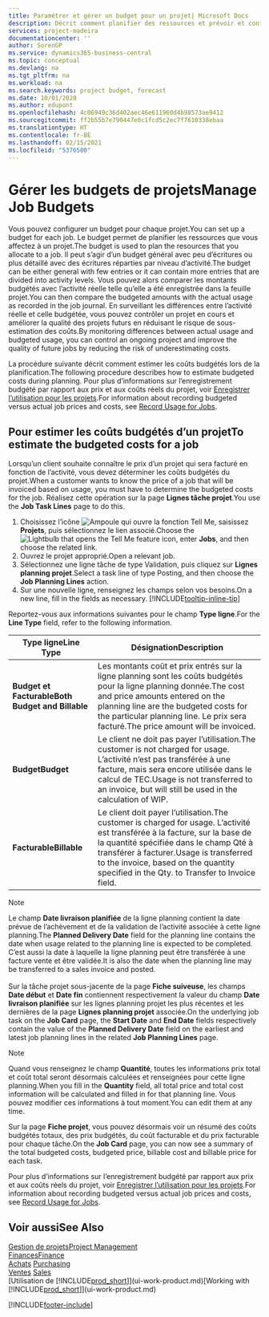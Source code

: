 ```yaml
---
title: Paramétrer et gérer un budget pour un projet| Microsoft Docs
description: Décrit comment planifier des ressources et prévoir et contrôler les coûts d’un projet en définissant un budget pour chaque projet.
services: project-madeira
documentationcenter: ''
author: SorenGP
ms.service: dynamics365-business-central
ms.topic: conceptual
ms.devlang: na
ms.tgt_pltfrm: na
ms.workload: na
ms.search.keywords: project budget, forecast
ms.date: 10/01/2020
ms.author: edupont
ms.openlocfilehash: 4c06949c36d402aec46e611960d4b98573ae9412
ms.sourcegitcommit: ff2b55b7e790447e0c1fcd5c2ec7f7610338ebaa
ms.translationtype: HT
ms.contentlocale: fr-BE
ms.lasthandoff: 02/15/2021
ms.locfileid: "5376500"
---
```

# <a name="manage-job-budgets"></a><span data-ttu-id="9f251-103">Gérer les budgets de projets</span><span class="sxs-lookup"><span data-stu-id="9f251-103">Manage Job Budgets</span></span>
<span data-ttu-id="9f251-104">Vous pouvez configurer un budget pour chaque projet.</span><span class="sxs-lookup"><span data-stu-id="9f251-104">You can set up a budget for each job.</span></span> <span data-ttu-id="9f251-105">Le budget permet de planifier les ressources que vous affectez à un projet.</span><span class="sxs-lookup"><span data-stu-id="9f251-105">The budget is used to plan the resources that you allocate to a job.</span></span> <span data-ttu-id="9f251-106">Il peut s’agir d’un budget général avec peu d’écritures ou plus détaillé avec des écritures réparties par niveau d’activité.</span><span class="sxs-lookup"><span data-stu-id="9f251-106">The budget can be either general with few entries or it can contain more entries that are divided into activity levels.</span></span> <span data-ttu-id="9f251-107">Vous pouvez alors comparer les montants budgétés avec l’activité réelle telle qu’elle a été enregistrée dans la feuille projet.</span><span class="sxs-lookup"><span data-stu-id="9f251-107">You can then compare the budgeted amounts with the actual usage as recorded in the job journal.</span></span> <span data-ttu-id="9f251-108">En surveillant les différences entre l’activité réelle et celle budgétée, vous pouvez contrôler un projet en cours et améliorer la qualité des projets futurs en réduisant le risque de sous-estimation des coûts.</span><span class="sxs-lookup"><span data-stu-id="9f251-108">By monitoring differences between actual usage and budgeted usage, you can control an ongoing project and improve the quality of future jobs by reducing the risk of underestimating costs.</span></span>

<span data-ttu-id="9f251-109">La procédure suivante décrit comment estimer les coûts budgétés lors de la planification.</span><span class="sxs-lookup"><span data-stu-id="9f251-109">The following procedure describes how to estimate budgeted costs during planning.</span></span> <span data-ttu-id="9f251-110">Pour plus d’informations sur l’enregistrement budgété par rapport aux prix et aux coûts réels du projet, voir [Enregistrer l’utilisation pour les projets](projects-how-record-job-usage.md).</span><span class="sxs-lookup"><span data-stu-id="9f251-110">For information about recording budgeted versus actual job prices and costs, see [Record Usage for Jobs](projects-how-record-job-usage.md).</span></span>  

## <a name="to-estimate-the-budgeted-costs-for-a-job"></a><a name="JobBudgetCosts"></a> <span data-ttu-id="9f251-111">Pour estimer les coûts budgétés d’un projet</span><span class="sxs-lookup"><span data-stu-id="9f251-111">To estimate the budgeted costs for a job</span></span>
<span data-ttu-id="9f251-112">Lorsqu’un client souhaite connaître le prix d’un projet qui sera facturé en fonction de l’activité, vous devez déterminer les coûts budgétés du projet.</span><span class="sxs-lookup"><span data-stu-id="9f251-112">When a customer wants to know the price of a job that will be invoiced based on usage, you must have to determine the budgeted costs for the job.</span></span> <span data-ttu-id="9f251-113">Réalisez cette opération sur la page **Lignes tâche projet**.</span><span class="sxs-lookup"><span data-stu-id="9f251-113">You use the **Job Task Lines** page to do this.</span></span>

1. <span data-ttu-id="9f251-114">Choisissez l’icône ![Ampoule qui ouvre la fonction Tell Me](media/ui-search/search_small.png "Dites-moi ce que vous voulez faire"), saisissez **Projets**, puis sélectionnez le lien associé.</span><span class="sxs-lookup"><span data-stu-id="9f251-114">Choose the ![Lightbulb that opens the Tell Me feature](media/ui-search/search_small.png "Tell me what you want to do") icon, enter **Jobs**, and then choose the related link.</span></span>  
2. <span data-ttu-id="9f251-115">Ouvrez le projet approprié.</span><span class="sxs-lookup"><span data-stu-id="9f251-115">Open a relevant job.</span></span>
3. <span data-ttu-id="9f251-116">Sélectionnez une ligne tâche de type Validation, puis cliquez sur **Lignes planning projet**.</span><span class="sxs-lookup"><span data-stu-id="9f251-116">Select a task line of type Posting, and then choose the **Job Planning Lines** action.</span></span>
4. <span data-ttu-id="9f251-117">Sur une nouvelle ligne, renseignez les champs selon vos besoins.</span><span class="sxs-lookup"><span data-stu-id="9f251-117">On a new line, fill in the fields as necessary.</span></span> [!INCLUDE[tooltip-inline-tip](includes/tooltip-inline-tip_md.md)]   

<span data-ttu-id="9f251-118">Reportez-vous aux informations suivantes pour le champ **Type ligne**.</span><span class="sxs-lookup"><span data-stu-id="9f251-118">For the **Line Type** field, refer to the following information.</span></span>  

| <span data-ttu-id="9f251-119">Type ligne</span><span class="sxs-lookup"><span data-stu-id="9f251-119">Line Type</span></span> | <span data-ttu-id="9f251-120">Désignation</span><span class="sxs-lookup"><span data-stu-id="9f251-120">Description</span></span> |
| --- | --- |
| <span data-ttu-id="9f251-121">**Budget et Facturable**</span><span class="sxs-lookup"><span data-stu-id="9f251-121">**Both Budget and Billable**</span></span> |<span data-ttu-id="9f251-122">Les montants coût et prix entrés sur la ligne planning sont les coûts budgétés pour la ligne planning donnée.</span><span class="sxs-lookup"><span data-stu-id="9f251-122">The cost and price amounts entered on the planning line are the budgeted costs for the particular planning line.</span></span> <span data-ttu-id="9f251-123">Le prix sera facturé.</span><span class="sxs-lookup"><span data-stu-id="9f251-123">The price amount will be invoiced.</span></span> |
| <span data-ttu-id="9f251-124">**Budget**</span><span class="sxs-lookup"><span data-stu-id="9f251-124">**Budget**</span></span> |<span data-ttu-id="9f251-125">Le client ne doit pas payer l’utilisation.</span><span class="sxs-lookup"><span data-stu-id="9f251-125">The customer is not charged for usage.</span></span> <span data-ttu-id="9f251-126">L’activité n’est pas transférée à une facture, mais sera encore utilisée dans le calcul de TEC.</span><span class="sxs-lookup"><span data-stu-id="9f251-126">Usage is not transferred to an invoice, but will still be used in the calculation of WIP.</span></span> |
| <span data-ttu-id="9f251-127">**Facturable**</span><span class="sxs-lookup"><span data-stu-id="9f251-127">**Billable**</span></span> |<span data-ttu-id="9f251-128">Le client doit payer l’utilisation.</span><span class="sxs-lookup"><span data-stu-id="9f251-128">The customer is charged for usage.</span></span> <span data-ttu-id="9f251-129">L’activité est transférée à la facture, sur la base de la quantité spécifiée dans le champ Qté à transférer à facturer.</span><span class="sxs-lookup"><span data-stu-id="9f251-129">Usage is transferred to the invoice, based on the quantity specified in the Qty. to Transfer to Invoice field.</span></span> |

> [!NOTE]  
> <span data-ttu-id="9f251-130">Le champ **Date livraison planifiée** de la ligne planning contient la date prévue de l’achèvement et de la validation de l’activité associée à cette ligne planning.</span><span class="sxs-lookup"><span data-stu-id="9f251-130">The **Planned Delivery Date** field for the planning line contains the date when usage related to the planning line is expected to be completed.</span></span> <span data-ttu-id="9f251-131">C’est aussi la date à laquelle la ligne planning peut être transférée à une facture vente et être validée.</span><span class="sxs-lookup"><span data-stu-id="9f251-131">It is also the date when the planning line may be transferred to a sales invoice and posted.</span></span> <br /><br /> <span data-ttu-id="9f251-132">Sur la tâche projet sous-jacente de la page **Fiche suiveuse**, les champs **Date début** et **Date fin** contiennent respectivement la valeur du champ **Date livraison planifiée** sur les lignes planning projet les plus récentes et les dernières de la page **Lignes planning projet** associée.</span><span class="sxs-lookup"><span data-stu-id="9f251-132">On the underlying job task on the **Job Card** page, the **Start Date** and **End Date** fields respectively contain the value of the **Planned Delivery Date** field on the earliest and latest job planning lines in the related **Job Planning Lines** page.</span></span>

> [!NOTE]  
>   <span data-ttu-id="9f251-133">Quand vous renseignez le champ **Quantité**, toutes les informations prix total et coût total seront désormais calculées et renseignées pour cette ligne planning.</span><span class="sxs-lookup"><span data-stu-id="9f251-133">When you fill in the **Quantity** field, all total price and total cost information will be calculated and filled in for that planning line.</span></span> <span data-ttu-id="9f251-134">Vous pouvez modifier ces informations à tout moment.</span><span class="sxs-lookup"><span data-stu-id="9f251-134">You can edit them at any time.</span></span>

<span data-ttu-id="9f251-135">Sur la page **Fiche projet**, vous pouvez désormais voir un résumé des coûts budgétés totaux, des prix budgétés, du coût facturable et du prix facturable pour chaque tâche.</span><span class="sxs-lookup"><span data-stu-id="9f251-135">On the **Job Card** page, you can now see a summary of the total budgeted costs, budgeted price, billable cost and billable price for each task.</span></span>

<span data-ttu-id="9f251-136">Pour plus d’informations sur l’enregistrement budgété par rapport aux prix et aux coûts réels du projet, voir [Enregistrer l’utilisation pour les projets](projects-how-record-job-usage.md).</span><span class="sxs-lookup"><span data-stu-id="9f251-136">For information about recording budgeted versus actual job prices and costs, see [Record Usage for Jobs](projects-how-record-job-usage.md).</span></span>

## <a name="see-also"></a><span data-ttu-id="9f251-137">Voir aussi</span><span class="sxs-lookup"><span data-stu-id="9f251-137">See Also</span></span>
[<span data-ttu-id="9f251-138">Gestion de projets</span><span class="sxs-lookup"><span data-stu-id="9f251-138">Project Management</span></span>](projects-manage-projects.md)  
[<span data-ttu-id="9f251-139">Finances</span><span class="sxs-lookup"><span data-stu-id="9f251-139">Finance</span></span>](finance.md)  
<span data-ttu-id="9f251-140">[Achats](purchasing-manage-purchasing.md)       </span><span class="sxs-lookup"><span data-stu-id="9f251-140">[Purchasing](purchasing-manage-purchasing.md)       </span></span>  
<span data-ttu-id="9f251-141">[Ventes](sales-manage-sales.md)    </span><span class="sxs-lookup"><span data-stu-id="9f251-141">[Sales](sales-manage-sales.md)    </span></span>  
<span data-ttu-id="9f251-142">[Utilisation de [!INCLUDE[prod_short](includes/prod_short.md)]](ui-work-product.md)</span><span class="sxs-lookup"><span data-stu-id="9f251-142">[Working with [!INCLUDE[prod_short](includes/prod_short.md)]](ui-work-product.md)</span></span>  


[!INCLUDE[footer-include](includes/footer-banner.md)]